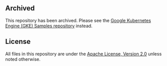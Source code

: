 ## Archived

This repository has been archived. Please see the [Google Kubernetes Engine (GKE) Samples repository](https://github.com/GoogleCloudPlatform/kubernetes-engine-samples/tree/main/windows/aspnet-gmsa) instead.

## License

All files in this repository are under the
[Apache License, Version 2.0](LICENSE) unless noted otherwise.
